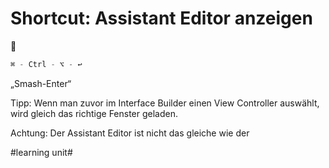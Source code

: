# Shortcut: Assistant Editor anzeigen
🚀


```swift
⌘ - Ctrl - ⌥ - ↩️
```

„Smash-Enter“

Tipp: Wenn man zuvor im Interface Builder einen View Controller auswählt, wird gleich das richtige Fenster geladen.

Achtung: Der Assistant Editor ist nicht das gleiche wie der 

#learning unit#